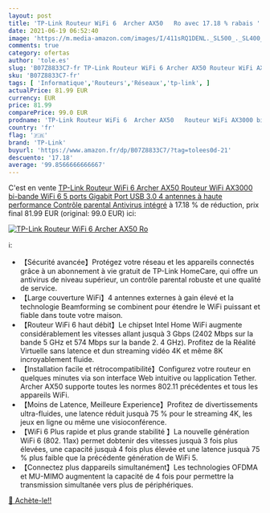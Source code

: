 ```yaml
---
layout: post
title: 'TP-Link Routeur WiFi 6  Archer AX50   Ro avec 17.18 % rabais '
date: 2021-06-19 06:52:40
image: 'https://m.media-amazon.com/images/I/411sRQ1DENL._SL500_._SL400_.jpg'
comments: true
category: ofertas
author: 'tole.es'
slug: 'B07Z8833C7-fr TP-Link Routeur WiFi 6 Archer AX50 Routeur WiFi AX3000 bi-...'
sku: 'B07Z8833C7-fr'
tags: [ 'Informatique','Routeurs','Réseaux','tp-link', ]
actualPrice: 81.99 EUR
currency: EUR
price: 81.99
comparePrice: 99.0 EUR
prodname: 'TP-Link Routeur WiFi 6  Archer AX50   Routeur WiFi AX3000 bi-bande  WiFi 6  5 ports Gigabit  Port USB 3.0  4 antennes à haute performance  Contrôle parental  Antivirus intégré'
country: 'fr'
flag: '🇫🇷'
brand: 'TP-Link'
buyurl: 'https://www.amazon.fr/dp/B07Z8833C7/?tag=tolees0d-21'
descuento: '17.18'
average: '99.8566666666667'
---
```


C'est en vente [TP-Link Routeur WiFi 6  Archer AX50   Routeur WiFi AX3000 bi-bande  WiFi 6  5 ports Gigabit  Port USB 3.0  4 antennes à haute performance  Contrôle parental  Antivirus intégré](https://www.amazon.fr/dp/B07Z8833C7/?tag=tolees0d-21)  à  17.18 % de réduction, prix final  81.99 EUR (original: 99.0 EUR) ici:

[![TP-Link Routeur WiFi 6  Archer AX50   Ro](https://m.media-amazon.com/images/I/411sRQ1DENL._SL500_._SL400_.jpg)](https://www.amazon.fr/dp/B07Z8833C7/?tag=tolees0d-21)

ℹ️:

- 【Sécurité avancée】Protégez votre réseau et les appareils connectés grâce à un abonnement à vie gratuit de TP-Link HomeCare, qui offre un antivirus de niveau supérieur, un contrôle parental robuste et une qualité de service.
- 【Large couverture WiFi】4 antennes externes à gain élevé et la technologie Beamforming se combinent pour étendre le WiFi puissant et fiable dans toute votre maison.
- 【Routeur WiFi 6 haut débit】Le chipset Intel Home WiFi augmente considérablement les vitesses allant jusquà 3 Gbps (2402 Mbps sur la bande 5 GHz et 574 Mbps sur la bande 2. 4 GHz). Profitez de la Réalité Virtuelle sans latence et dun streaming vidéo 4K et même 8K incroyablement fluide.
- 【Installation facile et rétrocompatibilité】Configurez votre routeur en quelques minutes via son interface Web intuitive ou lapplication Tether. Archer AX50 supporte toutes les normes 802.11 précédentes et tous les appareils WiFi.
- 【Moins de Latence, Meilleure Experience】Profitez de divertissements ultra-fluides, une latence réduit jusquà 75 % pour le streaming 4K, les jeux en ligne ou même une visioconférence.
- 【WiFi 6 Plus rapide et plus grande stabilité 】La nouvelle génération WiFi 6 (802. 11ax) permet dobtenir des vitesses jusquà 3 fois plus élevées, une capacité jusquà 4 fois plus élevée et une latence jusquà 75 % plus faible que la précédente génération de WiFi 5.
- 【Connectez plus dappareils simultanément】Les technologies OFDMA et MU-MIMO augmentent la capacité de 4 fois pour permettre la transmission simultanée vers plus de périphériques.

[🛒 Achète-le!!](https://www.amazon.fr/dp/B07Z8833C7/?tag=tolees0d-21)

